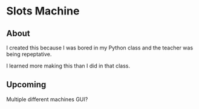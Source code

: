 # Slots Machine

## About

I created this because I was bored in my Python class and the teacher was being repeptative.

I learned more making this than I did in that class.

## Upcoming

Multiple different machines
GUI?
